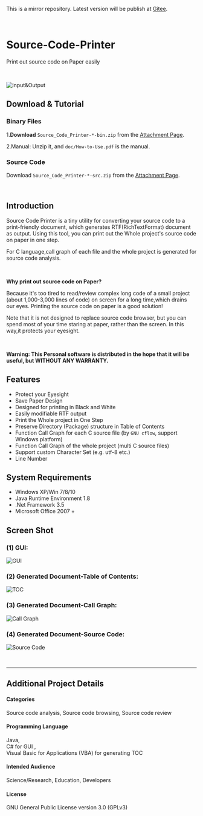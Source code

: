 This is a mirror repository. Latest version will be publish at [Gitee](https://gitee.com/ja_coding/source-code-printer/).

<br/>

# Source-Code-Printer
Print out source code on Paper easily

<br/>

![input&Output](https://images.gitee.com/uploads/images/2019/0203/204221_526c4c12_1676399.png "io.png")

## Download & Tutorial
### Binary Files
1.**Download**  `Source_Code_Printer-*-bin.zip` from the  [Attachment Page](https://gitee.com/ja_coding/source-code-printer/attach_files).

2.Manual: Unzip it, and `doc/How-to-Use.pdf` is the manual.

### Source Code
Download `Source_Code_Printer-*-src.zip` from the [Attachment Page](https://gitee.com/ja_coding/source-code-printer/attach_files).

<br/>

## Introduction
Source Code Printer is a tiny utility for converting your source code to a print-friendly document, which generates RTF(RichTextFormat) document as output. Using this tool, you can print out the Whole project's source code on paper in one step.

For C language,call graph of each file and the whole project is generated for source code analysis.

<br/>

**Why print out source code on Paper?**

Because it's too tired to read/review complex long code 
of a small project (about 1,000-3,000 lines of code) on screen for a long time,which drains our eyes. Printing the source code on paper is a good solution! 

Note that it is not designed to replace source code browser, but you can spend most of your time staring at paper, rather than the screen. In this way,it protects your eyesight.

<br/>

**Warning: This Personal software is distributed in the hope that it will be useful, but WITHOUT ANY WARRANTY.**

## Features
- Protect your Eyesight
- Save Paper Design
- Designed for printing in Black and White
- Easily modifiable RTF output
- Print the Whole project in One Step
- Preserve Directory (Package) structure in Table of Contents
- Function Call Graph for each C source file (by `GNU cflow`, support Windows platform)
- Function Call Graph of the whole project (multi C source files)
- Support custom Character Set (e.g. utf-8 etc.)
- Line Number

## System Requirements
- Windows XP/Win 7/8/10
- Java Runtime Environment 1.8
- .Net Framework 3.5
- Microsoft Office 2007 +

## Screen Shot
### (1) GUI:
![GUI](https://images.gitee.com/uploads/images/2019/0202/230224_6525ecf6_1676399.png "gui.png")
### (2) Generated Document-Table of Contents:
![TOC](https://images.gitee.com/uploads/images/2019/0202/230912_4702c0b0_1676399.png "1.png")
### (3) Generated Document-Call Graph:
![Call Graph](https://images.gitee.com/uploads/images/2019/0202/231005_98dc38b6_1676399.png "lex1.png")
### (4) Generated Document-Source Code:
![Source Code](https://images.gitee.com/uploads/images/2019/0202/231047_ad15f5e1_1676399.png "lex2.png")

<br/>
<hr/>

## Additional Project Details

#### Categories
Source code analysis, Source code browsing, Source code review

#### Programming Language
Java, 
<br/>
C# for GUI , 
<br/>
Visual Basic for Applications (VBA) for generating TOC

#### Intended Audience
Science/Research, Education, Developers

#### License
GNU General Public License version 3.0 (GPLv3)
